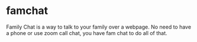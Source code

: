 # famchat
Family Chat is a way to talk to your family over a webpage. No need to have a phone or use zoom call chat, you have fam chat to do all of that.
